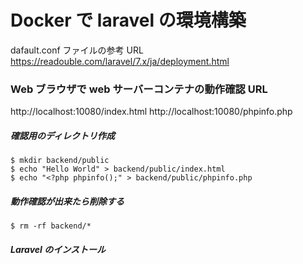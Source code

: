 # Docker で laravel の環境構築

dafault.conf ファイルの参考 URL
https://readouble.com/laravel/7.x/ja/deployment.html

### Web ブラウザで web サーバーコンテナの動作確認 URL

http://localhost:10080/index.html
http://localhost:10080/phpinfo.php

##### 確認用のディレクトリ作成

```
$ mkdir backend/public
$ echo "Hello World" > backend/public/index.html
$ echo "<?php phpinfo();" > backend/public/phpinfo.php

```

##### 動作確認が出来たら削除する

```
$ rm -rf backend/*

```

##### Laravel のインストール
